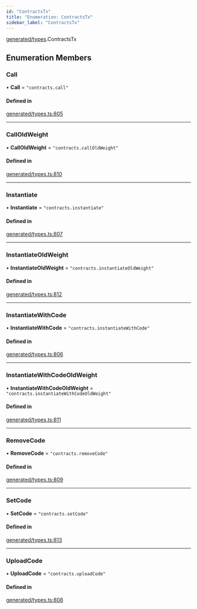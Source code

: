 ```yaml
---
id: "ContractsTx"
title: "Enumeration: ContractsTx"
sidebar_label: "ContractsTx"
---
```


[generated/types](../../../../modules/Generated/Types/Types.md).ContractsTx

## Enumeration Members

### Call

• **Call** = ``"contracts.call"``

#### Defined in

[generated/types.ts:805](https://github.com/PolymeshAssociation/polymesh-sdk/blob/8a9158669/src/generated/types.ts#L805)

___

### CallOldWeight

• **CallOldWeight** = ``"contracts.callOldWeight"``

#### Defined in

[generated/types.ts:810](https://github.com/PolymeshAssociation/polymesh-sdk/blob/8a9158669/src/generated/types.ts#L810)

___

### Instantiate

• **Instantiate** = ``"contracts.instantiate"``

#### Defined in

[generated/types.ts:807](https://github.com/PolymeshAssociation/polymesh-sdk/blob/8a9158669/src/generated/types.ts#L807)

___

### InstantiateOldWeight

• **InstantiateOldWeight** = ``"contracts.instantiateOldWeight"``

#### Defined in

[generated/types.ts:812](https://github.com/PolymeshAssociation/polymesh-sdk/blob/8a9158669/src/generated/types.ts#L812)

___

### InstantiateWithCode

• **InstantiateWithCode** = ``"contracts.instantiateWithCode"``

#### Defined in

[generated/types.ts:806](https://github.com/PolymeshAssociation/polymesh-sdk/blob/8a9158669/src/generated/types.ts#L806)

___

### InstantiateWithCodeOldWeight

• **InstantiateWithCodeOldWeight** = ``"contracts.instantiateWithCodeOldWeight"``

#### Defined in

[generated/types.ts:811](https://github.com/PolymeshAssociation/polymesh-sdk/blob/8a9158669/src/generated/types.ts#L811)

___

### RemoveCode

• **RemoveCode** = ``"contracts.removeCode"``

#### Defined in

[generated/types.ts:809](https://github.com/PolymeshAssociation/polymesh-sdk/blob/8a9158669/src/generated/types.ts#L809)

___

### SetCode

• **SetCode** = ``"contracts.setCode"``

#### Defined in

[generated/types.ts:813](https://github.com/PolymeshAssociation/polymesh-sdk/blob/8a9158669/src/generated/types.ts#L813)

___

### UploadCode

• **UploadCode** = ``"contracts.uploadCode"``

#### Defined in

[generated/types.ts:808](https://github.com/PolymeshAssociation/polymesh-sdk/blob/8a9158669/src/generated/types.ts#L808)
